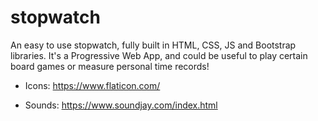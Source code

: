 # stopwatch

An easy to use stopwatch, fully built in HTML, CSS, JS and Bootstrap libraries. It's a Progressive Web App, and could be useful to play certain board games or measure personal time records!

- Icons:
  https://www.flaticon.com/

- Sounds:
  https://www.soundjay.com/index.html
